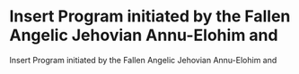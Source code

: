 # Insert Program initiated by the Fallen Angelic Jehovian Annu-Elohim and

Insert Program initiated by the Fallen Angelic Jehovian Annu-Elohim and